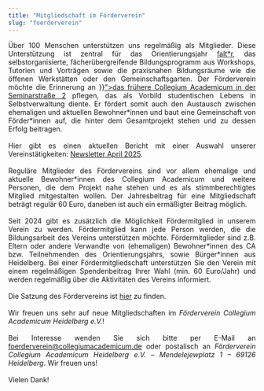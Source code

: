 ```yaml
---
title: "Mitgliedschaft im Förderverein"
slug: "foerderverein"
---
```


<p style="text-align:justify">
Über 100 Menschen unterstützen uns regelmäßig als Mitglieder. Diese Unterstützung ist zentral für das Orientierungsjahr <a href="https://faltr.de/">falt*r</a>, das selbstorganisierte, fächerübergreifende Bildungsprogramm aus Workshops, Tutorien und Vorträgen sowie die praxisnahen Bildungsräume wie die öffenen Werkstätten oder den Gemeinschaftsgarten.
Der Förderverein möchte die Erinnerung an <a href="{{< relref "/pages/ueber-uns/geschichte">}}">das frühere Collegium Academicum in der Seminarstraße 2</a> pflegen, das als Vorbild studentischen Lebens in Selbstverwaltung diente.
Er fördert somit auch den Austausch zwischen ehemaligen und aktuellen Bewohner*innen und baut eine Gemeinschaft von Förder*innen auf, die hinter dem Gesamtprojekt stehen und zu dessen Erfolg beitragen. 
<br><br>
Hier gibt es einen aktuellen Bericht mit einer Auswahl unserer Vereinstätigkeiten: <a href="/docs/Newsletter_FV_25-04.pdf">Newsletter April 2025</a>.
<br><br>
Reguläre Mitglieder des Fördervereins sind vor allem ehemalige und aktuelle Bewohner*innen des Collegium Academicum und weitere Personen, die dem Projekt nahe stehen und es als stimmberechtigtes Mitglied mitgestalten wollen. Der Jahresbeitrag für eine Mitgliedschaft beträgt regulär 60 Euro, daneben ist auch ein ermäßigter Beitrag möglich.
<br><br>
Seit 2024 gibt es zusätzlich die Möglichkeit Fördermitglied in unserem Verein zu werden. Fördermitglied kann jede Person werden, die die Bildungsarbeit des Vereins unterstützen möchte. Fördermitglieder sind z.B. Eltern oder andere Verwandte von (ehemaligen) Bewohner*innen des CA bzw. Teilnehmenden des Orientierungsjahrs, sowie Bürger*innen aus Heidelberg. Bei einer Fördermitgliedschaft unterstützen Sie den Verein mit einem regelmäßigen Spendenbeitrag Ihrer Wahl (min. 60 Euro/Jahr) und werden regelmäßig über die Aktivitäten des Vereins informiert.
<br><br>
Die Satzung des Fördervereins ist <a href="/docs/230707_Satzung_Foerderverein.pdf">hier</a> zu finden.
<br><br>
Wir freuen uns sehr auf neue Mitgliedschaften im
<em>Förderverein Collegium Academicum Heidelberg e.V.</em>!
<br><br>
Bei Interesse wenden Sie sich bitte per E-Mail an
<a href="mailto:foerderverein@collegiumacademicum.de">foerderverein@collegiumacademicum.de</a> oder
postalisch an <em>Förderverein Collegium Academicum Heidelberg e.V. – Mendelejewplatz 1 –
69126 Heidelberg</em>. Wir freuen uns!
<br><br>
Vielen Dank!
</p>